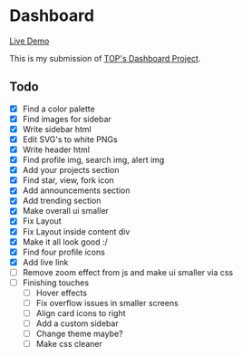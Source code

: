 # Dashboard
[Live Demo](https://devansh-baghel.github.io/odin-dashboard/)

This is my submission of [TOP's Dashboard Project](https://www.theodinproject.com/lessons/node-path-intermediate-html-and-css-admin-dashboard).

## Todo
- [x] Find a color palette
- [x] Find images for sidebar
- [x] Write sidebar html
- [x] Edit SVG's to white PNGs
- [x] Write header html
- [x] Find profile img, search img, alert img
- [x] Add your projects section
- [x] Find star, view, fork icon
- [x] Add announcements section
- [x] Add trending section
- [x] Make overall ui smaller
- [x] Fix Layout
- [x] Fix Layout inside content div
- [x] Make it all look good :/
- [x] Find four profile icons
- [x] Add live link
- [ ] Remove zoom effect from js and make ui smaller via css
- [ ] Finishing touches
	- [ ] Hover effects
	- [ ] Fix overflow issues in smaller screens
	- [ ] Align card icons to right
	- [ ] Add a custom sidebar
	- [ ] Change theme maybe?
	- [ ] Make css cleaner